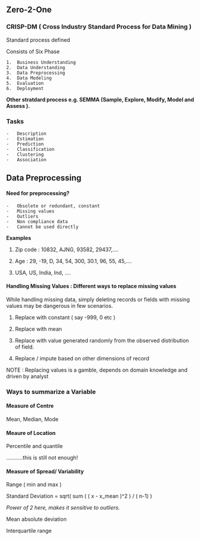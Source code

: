 ## Zero-2-One

### CRISP-DM ( Cross Industry Standard Process for Data Mining )
Standard process defined

Consists of Six Phase 

	1.	Business Understanding
	2.	Data Understanding
	3.	Data Preprocessing
	4.	Data Modeling
	5.	Evaluation
	6.	Deployment
	
**Other stratdard process e.g. SEMMA (Sample, Explore, Modify, Model and Assess ).**

### Tasks

	-	Description
	-	Estimation
	-	Prediction
	-	Classification
	-	Clustering
	-	Association

## Data Preprocessing

#### Need for preprocessing?
	-	Obsolete or redundant, constant
	-	Missing values
	-	Outliers
	-	Non compliance data
	-	Cannot be used directly
	
**Examples**

1.	Zip code : 10832, AJNG, 93582, 29437,....

2. Age : 29, -19, D, 34, 54, 300, 30.1, 96, 55, 45,....

3. USA, US, India, Ind, ....

	
#### Handling Missing Values : Different ways to replace missing values

While handling missing data, simply deleting records or fields with missing values may be dangerous in few scenarios.

1.	Replace with constant ( say -999, 0 etc )

2.	Replace with mean

3.	Replace with value generated randomly from the observed distribution of field.

4.	Replace / impute based on other dimensions of record


NOTE : Replacing values is a gamble, depends on domain knowledge and driven by analyst

### Ways to summarize a Variable

#### Measure of Centre

Mean, Median, Mode

#### Meaure of Location

Percentile and quantile

...........this is still not enough!

#### Measure of Spread/ Variability

Range ( min and max )

Standard Deviation = sqrt( sum ( ( x - x_mean )^2 ) / ( n-1) )

*Power of 2 here, makes it sensitive to outliers.*

Mean absolute deviation

Interquartile range

